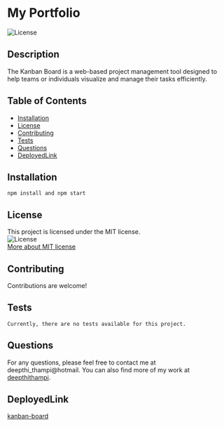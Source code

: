# My Portfolio
![License](https://img.shields.io/badge/License-MIT-blue)
    
## Description
The Kanban Board is a web-based project management tool designed to help teams or individuals visualize and manage their tasks efficiently.
    
## Table of Contents
- [Installation](#installation)
- [License](#license)
- [Contributing](#contributing)
- [Tests](#tests)
- [Questions](#questions)
- [DeployedLink](#deployedlink)
    
## Installation
```
npm install and npm start 
```   

## License
This project is licensed under the MIT license.  
![License](https://img.shields.io/badge/License-MIT-blue)  
[More about MIT license](https://choosealicense.com/licenses/mit/)
    
    
## Contributing
Contributions are welcome!
    
## Tests
```
Currently, there are no tests available for this project.
```
    
## Questions
For any questions, please feel free to contact me at deepthi_thampi@hotmail. 
You can also find more of my work at [deepthithampi](https://github.com/deepthithampi).

## DeployedLink

[kanban-board](https://kanban-board-f8ju.onrender.com/)
